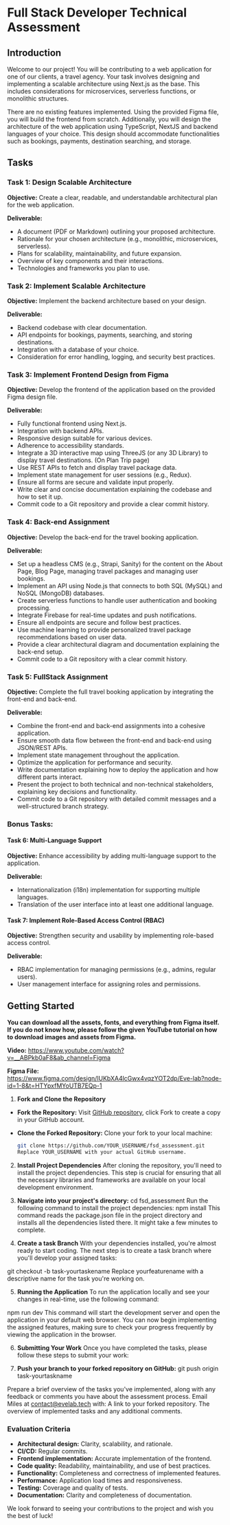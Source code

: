 # Full Stack Developer Technical Assessment

## Introduction

Welcome to our project! You will be contributing to a web application for one of our clients, a travel agency. Your task involves designing and implementing a scalable architecture using Next.js as the base. This includes considerations for microservices, serverless functions, or monolithic structures.

There are no existing features implemented. Using the provided Figma file, you will build the frontend from scratch. Additionally, you will design the architecture of the web application using TypeScript, NextJS and backend languages of your choice. This design should accommodate functionalities such as bookings, payments, destination searching, and storage.

## Tasks

### Task 1: Design Scalable Architecture

**Objective:** Create a clear, readable, and understandable architectural plan for the web application.

**Deliverable:**
- A document (PDF or Markdown) outlining your proposed architecture.
- Rationale for your chosen architecture (e.g., monolithic, microservices, serverless).
- Plans for scalability, maintainability, and future expansion.
- Overview of key components and their interactions.
- Technologies and frameworks you plan to use.

### Task 2: Implement Scalable Architecture

**Objective:** Implement the backend architecture based on your design.

**Deliverable:**
- Backend codebase with clear documentation.
- API endpoints for bookings, payments, searching, and storing destinations.
- Integration with a database of your choice.
- Consideration for error handling, logging, and security best practices.

### Task 3: Implement Frontend Design from Figma

**Objective:** Develop the frontend of the application based on the provided Figma design file.

**Deliverable:**
- Fully functional frontend using Next.js.
- Integration with backend APIs.
- Responsive design suitable for various devices.
- Adherence to accessibility standards.
- Integrate a 3D interactive map using ThreeJS (or any 3D Library) to display travel destinations. (On Plan Trip page)
- Use REST APIs to fetch and display travel package data.
- Implement state management for user sessions (e.g., Redux).
- Ensure all forms are secure and validate input properly.
- Write clear and concise documentation explaining the codebase and how to set it up.
- Commit code to a Git repository and provide a clear commit history.


### Task 4: Back-end Assignment

**Objective:** Develop the back-end for the travel booking application.

**Deliverable:**
- Set up a headless CMS (e.g., Strapi, Sanity) for the content on the About Page, Blog Page, managing travel packages and managing user bookings.
- Implement an API using Node.js that connects to both SQL (MySQL) and NoSQL (MongoDB) databases.
- Create serverless functions to handle user authentication and booking processing.
- Integrate Firebase for real-time updates and push notifications.
- Ensure all endpoints are secure and follow best practices.
- Use machine learning to provide personalized travel package recommendations based on user data.
- Provide a clear architectural diagram and documentation explaining the back-end setup.
- Commit code to a Git repository with a clear commit history.

### Task 5: FullStack Assignment

**Objective:** Complete the full travel booking application by integrating the front-end and back-end.

**Deliverable:**
- Combine the front-end and back-end assignments into a cohesive application.
- Ensure smooth data flow between the front-end and back-end using JSON/REST APIs.
- Implement state management throughout the application.
- Optimize the application for performance and security.
- Write documentation explaining how to deploy the application and how different parts interact.
- Present the project to both technical and non-technical stakeholders, explaining key decisions and functionality.
- Commit code to a Git repository with detailed commit messages and a well-structured branch strategy.

### Bonus Tasks:

#### Task 6: Multi-Language Support

**Objective:** Enhance accessibility by adding multi-language support to the application.

**Deliverable:**
- Internationalization (i18n) implementation for supporting multiple languages.
- Translation of the user interface into at least one additional language.

#### Task 7: Implement Role-Based Access Control (RBAC)

**Objective:** Strengthen security and usability by implementing role-based access control.

**Deliverable:**
- RBAC implementation for managing permissions (e.g., admins, regular users).
- User management interface for assigning roles and permissions.

## Getting Started

**You can download all the assets, fonts, and everything from Figma itself. If you do not know how, please follow the given YouTube tutorial on how to download images and assets from Figma.**

**Video:**
https://www.youtube.com/watch?v=__ABPkb0aF8&ab_channel=Figma

**Figma File:**
https://www.figma.com/design/lUKbXA4lcGwx4vqzYOT2dp/Eve-lab?node-id=1-8&t=HTYpxfMYoUTB7EQp-1  

1. **Fork and Clone the Repository**
- **Fork the Repository:** Visit [GitHub repository](https://github.com/EveLabOfficial/fsd_assessment), click Fork to create a copy in your GitHub account.
   
- **Clone the Forked Repository:** Clone your fork to your local machine:
   ```bash
   git clone https://github.com/YOUR_USERNAME/fsd_assessment.git
  Replace YOUR_USERNAME with your actual GitHub username.

2. **Install Project Dependencies**
After cloning the repository, you'll need to install the project dependencies. This step is crucial for ensuring that all the necessary libraries and frameworks are available on your local development environment.

3. **Navigate into your project's directory:**
cd fsd_assessment
Run the following command to install the project dependencies:
npm install
This command reads the package.json file in the project directory and installs all the dependencies listed there. It might take a few minutes to complete.

4. **Create a task Branch**
With your dependencies installed, you're almost ready to start coding. The next step is to create a task branch where you'll develop your assigned tasks:

git checkout -b task-yourtaskename
Replace yourfeaturename with a descriptive name for the task you're working on.

5. **Running the Application**
To run the application locally and see your changes in real-time, use the following command:

npm run dev
This command will start the development server and open the application in your default web browser. You can now begin implementing the assigned features, making sure to check your progress frequently by viewing the application in the browser.

6. **Submitting Your Work**
Once you have completed the tasks, please follow these steps to submit your work:

7. **Push your branch to your forked repository on GitHub:**
git push origin task-yourtaskname

Prepare a brief overview of the tasks you've implemented, along with any feedback or comments you have about the assessment process.
Email Miles at contact@evelab.tech with:
A link to your forked repository.
The overview of implemented tasks and any additional comments.

### Evaluation Criteria
- **Architectural design:** Clarity, scalability, and rationale.
- **CI/CD:** Regular commits.
- **Frontend implementation:** Accurate implementation of the frontend.
- **Code quality:** Readability, maintainability, and use of best practices.
- **Functionality:** Completeness and correctness of implemented features.
- **Performance:** Application load times and responsiveness.
- **Testing:** Coverage and quality of tests.
- **Documentation:** Clarity and completeness of documentation.

We look forward to seeing your contributions to the project and wish you the best of luck!
